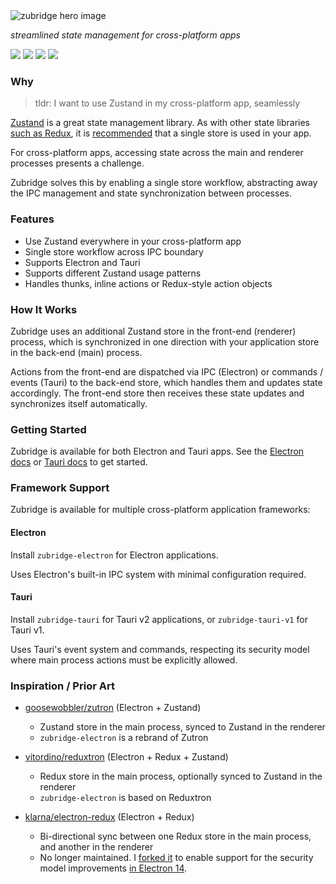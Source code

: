 <picture>
  <source media="(prefers-color-scheme: dark)" srcset="./resources/zubridge-readme-hero-dark.png"/>
  <source media="(prefers-color-scheme: light)" srcset="./resources/zubridge-readme-hero-light.png"/>
  <img alt="zubridge hero image" src="./resources/zubridge-readme-hero-light.png"/>
</picture>

_streamlined state management for cross-platform apps_

<a href="https://www.npmjs.com/package/zubridge-electron" alt="NPM Version">
  <img src="https://img.shields.io/npm/v/zubridge-electron" /></a>
<a href="https://www.npmjs.com/package/zubridge-electron" alt="NPM Downloads">
  <img src="https://img.shields.io/npm/dw/zubridge-electron" /></a>
<a href="https://www.npmjs.com/package/zubridge-tauri" alt="NPM Version">
  <img src="https://img.shields.io/npm/v/zubridge-tauri" /></a>
<a href="https://www.npmjs.com/package/zubridge-tauri" alt="NPM Downloads">
  <img src="https://img.shields.io/npm/dw/zubridge-tauri" /></a>

### Why

> tldr: I want to use Zustand in my cross-platform app, seamlessly

[Zustand](https://github.com/pmndrs/zustand) is a great state management library. As with other state libraries [such as Redux](https://redux.js.org/tutorials/fundamentals/part-4-store#redux-store), it is [recommended](https://zustand.docs.pmnd.rs/guides/flux-inspired-practice#recommended-patterns) that a single store is used in your app.

For cross-platform apps, accessing state across the main and renderer processes presents a challenge.

Zubridge solves this by enabling a single store workflow, abstracting away the IPC management and state synchronization between processes.

### Features

- Use Zustand everywhere in your cross-platform app
- Single store workflow across IPC boundary
- Supports Electron and Tauri
- Supports different Zustand usage patterns
- Handles thunks, inline actions or Redux-style action objects

### How It Works

Zubridge uses an additional Zustand store in the front-end (renderer) process, which is synchronized in one direction with your application store in the back-end (main) process.

Actions from the front-end are dispatched via IPC (Electron) or commands / events (Tauri) to the back-end store, which handles them and updates state accordingly. The front-end store then receives these state updates and synchronizes itself automatically.

### Getting Started

Zubridge is available for both Electron and Tauri apps. See the [Electron docs](./packages/zubridge-electron/docs/getting-started.md) or [Tauri docs](./packages/zubridge-tauri/docs/getting-started.md) to get started.

### Framework Support

Zubridge is available for multiple cross-platform application frameworks:

#### Electron

Install `zubridge-electron` for Electron applications.

Uses Electron's built-in IPC system with minimal configuration required.

#### Tauri

Install `zubridge-tauri` for Tauri v2 applications, or `zubridge-tauri-v1` for Tauri v1.

Uses Tauri's event system and commands, respecting its security model where main process actions must be explicitly allowed.

### Inspiration / Prior Art

- [goosewobbler/zutron](https://github.com/goosewobbler/zutron) (Electron + Zustand)

  - Zustand store in the main process, synced to Zustand in the renderer
  - `zubridge-electron` is a rebrand of Zutron

- [vitordino/reduxtron](https://github.com/vitordino/reduxtron) (Electron + Redux + Zustand)

  - Redux store in the main process, optionally synced to Zustand in the renderer
  - `zubridge-electron` is based on Reduxtron

- [klarna/electron-redux](https://github.com/klarna/electron-redux) (Electron + Redux)
  - Bi-directional sync between one Redux store in the main process, and another in the renderer
  - No longer maintained. I [forked it](https://github.com/goosewobbler/electron-redux) to enable support for the security model improvements [in Electron 14](https://github.com/klarna/electron-redux/issues/317).
